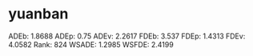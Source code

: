 # yuanban

ADEb: 1.8688
ADEp: 0.75
ADEv: 2.2617
FDEb: 3.537
FDEp: 1.4313
FDEv: 4.0582
Rank: 824
WSADE: 1.2985
WSFDE: 2.4199